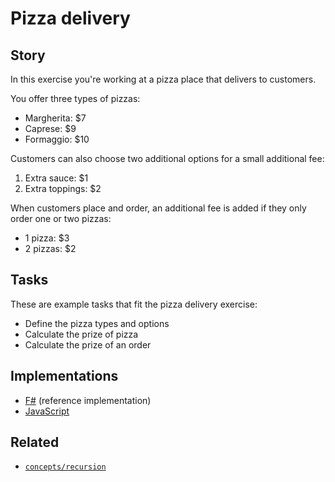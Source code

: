 # Pizza delivery

## Story

In this exercise you're working at a pizza place that delivers to customers.

You offer three types of pizzas:

- Margherita: \$7
- Caprese: \$9
- Formaggio: \$10

Customers can also choose two additional options for a small additional fee:

1. Extra sauce: \$1
1. Extra toppings: \$2

When customers place and order, an additional fee is added if they only order one or two pizzas:

- 1 pizza: \$3
- 2 pizzas: \$2

## Tasks

These are example tasks that fit the pizza delivery exercise:

- Define the pizza types and options
- Calculate the prize of pizza
- Calculate the prize of an order

## Implementations

- [F#][implementation-fsharp] (reference implementation)
- [JavaScript][implementation-javascript]

## Related

- [`concepts/recursion`][concepts-recursion]

[concepts-recursion]: ../concepts/recursion.md
[implementation-fsharp]: ../../languages/fsharp/exercises/concept/recursion/.docs/instructions.md
[implementation-javascript]: ../../languages/javascript/exercises/concept/recursion/.docs/instructions.md
